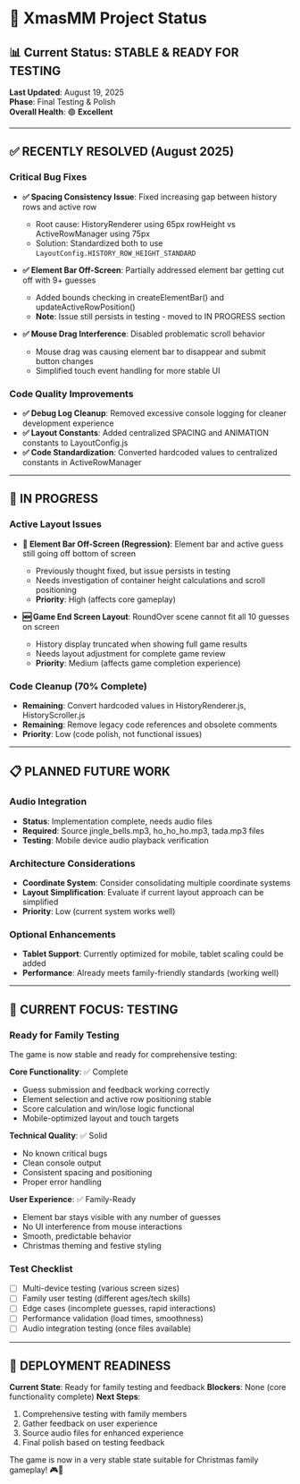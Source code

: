 # 🎄 XmasMM Project Status

## 📊 Current Status: STABLE & READY FOR TESTING

**Last Updated**: August 19, 2025  
**Phase**: Final Testing & Polish  
**Overall Health**: 🟢 **Excellent**

---

## ✅ RECENTLY RESOLVED (August 2025)

### Critical Bug Fixes
- **✅ Spacing Consistency Issue**: Fixed increasing gap between history rows and active row
  - Root cause: HistoryRenderer using 65px rowHeight vs ActiveRowManager using 75px
  - Solution: Standardized both to use `LayoutConfig.HISTORY_ROW_HEIGHT_STANDARD`
  
- **✅ Element Bar Off-Screen**: Partially addressed element bar getting cut off with 9+ guesses
  - Added bounds checking in createElementBar() and updateActiveRowPosition()
  - **Note**: Issue still persists in testing - moved to IN PROGRESS section
  
- **✅ Mouse Drag Interference**: Disabled problematic scroll behavior
  - Mouse drag was causing element bar to disappear and submit button changes
  - Simplified touch event handling for more stable UI

### Code Quality Improvements
- **✅ Debug Log Cleanup**: Removed excessive console logging for cleaner development experience
- **✅ Layout Constants**: Added centralized SPACING and ANIMATION constants to LayoutConfig.js
- **✅ Code Standardization**: Converted hardcoded values to centralized constants in ActiveRowManager

---

## 🔄 IN PROGRESS

### Active Layout Issues
- **🔄 Element Bar Off-Screen (Regression)**: Element bar and active guess still going off bottom of screen
  - Previously thought fixed, but issue persists in testing
  - Needs investigation of container height calculations and scroll positioning
  - **Priority**: High (affects core gameplay)

- **🆕 Game End Screen Layout**: RoundOver scene cannot fit all 10 guesses on screen
  - History display truncated when showing full game results
  - Needs layout adjustment for complete game review
  - **Priority**: Medium (affects game completion experience)

### Code Cleanup (70% Complete)
- **Remaining**: Convert hardcoded values in HistoryRenderer.js, HistoryScroller.js
- **Remaining**: Remove legacy code references and obsolete comments
- **Priority**: Low (code polish, not functional issues)

---

## 📋 PLANNED FUTURE WORK

### Audio Integration
- **Status**: Implementation complete, needs audio files
- **Required**: Source jingle_bells.mp3, ho_ho_ho.mp3, tada.mp3 files
- **Testing**: Mobile device audio playback verification

### Architecture Considerations
- **Coordinate System**: Consider consolidating multiple coordinate systems
- **Layout Simplification**: Evaluate if current layout approach can be simplified
- **Priority**: Low (current system works well)

### Optional Enhancements
- **Tablet Support**: Currently optimized for mobile, tablet scaling could be added
- **Performance**: Already meets family-friendly standards (working well)

---

## 🎯 CURRENT FOCUS: TESTING

### Ready for Family Testing
The game is now stable and ready for comprehensive testing:

**Core Functionality**: ✅ Complete
- Guess submission and feedback working correctly
- Element selection and active row positioning stable
- Score calculation and win/lose logic functional
- Mobile-optimized layout and touch targets

**Technical Quality**: ✅ Solid
- No known critical bugs
- Clean console output
- Consistent spacing and positioning
- Proper error handling

**User Experience**: ✅ Family-Ready
- Element bar stays visible with any number of guesses
- No UI interference from mouse interactions
- Smooth, predictable behavior
- Christmas theming and festive styling

### Test Checklist
- [ ] Multi-device testing (various screen sizes)
- [ ] Family user testing (different ages/tech skills)
- [ ] Edge cases (incomplete guesses, rapid interactions)
- [ ] Performance validation (load times, smoothness)
- [ ] Audio integration testing (once files available)

---

## 🚀 DEPLOYMENT READINESS

**Current State**: Ready for family testing and feedback
**Blockers**: None (core functionality complete)
**Next Steps**: 
1. Comprehensive testing with family members
2. Gather feedback on user experience
3. Source audio files for enhanced experience
4. Final polish based on testing feedback

The game is now in a very stable state suitable for Christmas family gameplay! 🎮🎄

